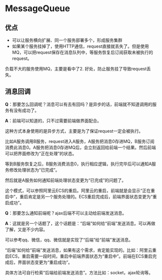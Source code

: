# MessageQueue



## 优点

- 可以让服务横向扩展、同一个服务部署多个，形成服务集群
- 如果某个服务挂掉了，使用HTTP通信，request直接就丢失了。但是使用MQ，可以把request保存在消息队列中，等服务恢复后订阅获取未被执行的request。

负载不大的服务使用MQ，主要是看中了2. 好处，防止服务挂了导致request丢失。



## 消息回调

**Q**：那要怎么回调呢？消息可以有去有回吗？是异步的话，前端就不知道调用的服务有没有成功了。

**A**：前端可以知道的，只不过需要前端做界面配合。

这种方式本身使用的是异步方式，主要是为了保证request一定会被执行。

比如A服务调用B服务，request进入A服务，A服务把消息0存进MQ，B服务订阅消费此消息0。A服务把消息0存进MQ后，会立刻返回给前端一个结果。然后前端可以把界面修改为“正在处理”的状态。

等到B服务恢复之后，B服务消费消息0，执行相应逻辑，执行完毕后可以通知A服务修改处理状态为“已完成”。

然后就是A服务如何通知前端处理状态变更为“已完成”的问题了。

这个模式，可以参照阿里云ECS的重启。阿里云的重启，前端就是会显示“正在重启中”，重启肯定是另一个服务处理的。ECS重启完成后，前端界面状态变更为“重启成功”。

**Q**：那要怎么通知前端呢？ajax后端不可以主动给前端发送消息。

**A**：这就是另一个话题了，这个话题是：“后端”如何给“前端”发送消息。可以再做了解，又是不少内容。

可以参考qq、微信，qq、微信就是实现了“后端”给“前端”发送消息。

“后端”如何给“前端”发送消息，如果有这个需求，肯定能实现的。比如：阿里云重启ECS，重启需要一段时间，重启中前端界面状态为“重启中”。前端在ECS重启完成后，界面状态变更为“重启成功”。

具体方法可自行检索“后端给前端发送消息”。方法比如：socket，ajax轮询等。